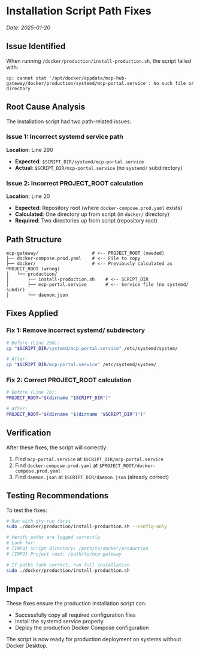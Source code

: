 # Installation Script Path Fixes

*Date: 2025-01-20*

## Issue Identified

When running `/docker/production/install-production.sh`, the script failed with:
```
cp: cannot stat '/opt/docker/appdata/mcp-hub-gateway/docker/production/systemd/mcp-portal.service': No such file or directory
```

## Root Cause Analysis

The installation script had two path-related issues:

### Issue 1: Incorrect systemd service path
**Location**: Line 290
- **Expected**: `$SCRIPT_DIR/systemd/mcp-portal.service`
- **Actual**: `$SCRIPT_DIR/mcp-portal.service` (no `systemd/` subdirectory)

### Issue 2: Incorrect PROJECT_ROOT calculation
**Location**: Line 20
- **Expected**: Repository root (where `docker-compose.prod.yaml` exists)
- **Calculated**: One directory up from script (in `docker/` directory)
- **Required**: Two directories up from script (repository root)

## Path Structure

```
mcp-gateway/                    # <-- PROJECT_ROOT (needed)
├── docker-compose.prod.yaml    # <-- File to copy
├── docker/                     # <-- Previously calculated as PROJECT_ROOT (wrong)
│   └── production/
│       ├── install-production.sh    # <-- SCRIPT_DIR
│       ├── mcp-portal.service       # <-- Service file (no systemd/ subdir)
│       └── daemon.json
```

## Fixes Applied

### Fix 1: Remove incorrect systemd/ subdirectory
```bash
# Before (Line 290):
cp "$SCRIPT_DIR/systemd/mcp-portal.service" /etc/systemd/system/

# After:
cp "$SCRIPT_DIR/mcp-portal.service" /etc/systemd/system/
```

### Fix 2: Correct PROJECT_ROOT calculation
```bash
# Before (Line 20):
PROJECT_ROOT="$(dirname "$SCRIPT_DIR")"

# After:
PROJECT_ROOT="$(dirname "$(dirname "$SCRIPT_DIR")")"
```

## Verification

After these fixes, the script will correctly:
1. Find `mcp-portal.service` at `$SCRIPT_DIR/mcp-portal.service`
2. Find `docker-compose.prod.yaml` at `$PROJECT_ROOT/docker-compose.prod.yaml`
3. Find `daemon.json` at `$SCRIPT_DIR/daemon.json` (already correct)

## Testing Recommendations

To test the fixes:
```bash
# Run with dry-run first
sudo ./docker/production/install-production.sh --config-only

# Verify paths are logged correctly
# Look for:
# [INFO] Script directory: /path/to/docker/production
# [INFO] Project root: /path/to/mcp-gateway

# If paths look correct, run full installation
sudo ./docker/production/install-production.sh
```

## Impact

These fixes ensure the production installation script can:
- Successfully copy all required configuration files
- Install the systemd service properly
- Deploy the production Docker Compose configuration

The script is now ready for production deployment on systems without Docker Desktop.